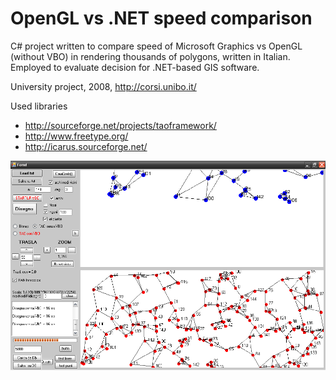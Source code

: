 OpenGL vs .NET speed comparison
===============================

C# project written to compare speed of Microsoft Graphics vs OpenGL (without VBO) in rendering thousands of polygons, written in Italian. Employed to evaluate decision for .NET-based GIS software.

University project, 2008, http://corsi.unibo.it/ 

Used libraries
 * http://sourceforge.net/projects/taoframework/
 * http://www.freetype.org/
 * http://icarus.sourceforge.net/
 

![screenshot](https://github.com/elvisciotti/opengl-vs-dot-net-graphics/blob/master/screenshot1.png)
